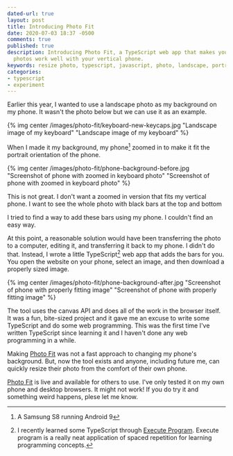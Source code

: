 ```yaml
---
dated-url: true
layout: post
title: Introducing Photo Fit
date: 2020-07-03 18:37 -0500
comments: true
published: true
description: Introducing Photo Fit, a TypeScript web app that makes your landscape
  photos work well with your vertical phone.
keywords: resize photo, typescript, javascript, photo, landscape, portrait
categories:
- typescript
- experiment
---
```


Earlier this year, I wanted to use a landscape photo as my background on my phone.
It wasn't the photo below but we can use it as an example.

{% img center /images/photo-fit/keyboard-new-keycaps.jpg "Landscape image of my keyboard" "Landscape image of my keyboard" %}

When I made it my background, my phone[^1] zoomed in to make it fit the portrait orientation of the phone.

[^1]: A Samsung S8 running Android 9 

{% img center /images/photo-fit/phone-background-before.jpg "Screenshot of phone with zoomed in keyboard photo" "Screenshot of phone with zoomed in keyboard photo" %}

This is not great.
I don't want a zoomed in version that fits my vertical phone.
I want to see the whole photo with black bars at the top and bottom

I tried to find a way to add these bars using my phone.
I couldn't find an easy way.

At this point, a reasonable solution would have been transferring the photo to a computer, editing it, and transferring it back to my phone.
I didn't do that.
Instead, I wrote a little TypeScript[^2] web app that adds the bars for you.
You open the website on your phone, select an image, and then download a properly sized image.

{% img center /images/photo-fit/phone-background-after.jpg "Screenshot of phone with properly fitting image" "Screenshot of phone with properly fitting image" %}

The tool uses the canvas API and does all of the work in the browser itself.
It was a fun, bite-sized project and it gave me an excuse to write some TypeScript and do some web programming.
This was the first time I've written TypeScript since learning it and I haven't done any web programming in a while.

Making [Photo Fit](/experiments/photo-fit/) was not a fast approach to changing my phone's background.
But, now the tool exists and anyone, including future me, can quickly resize their photo from the comfort of their own phone.

[Photo Fit](/experiments/photo-fit/) is live and available for others to use.
I've only tested it on my own phone and desktop browsers.
It might not work!
If you do try it and something weird happens, plese let me know.

[^2]: I recently learned some TypeScript through [Execute Program](https://www.executeprogram.com). Execute program is a really neat application of spaced repetition for learning programming concepts.

